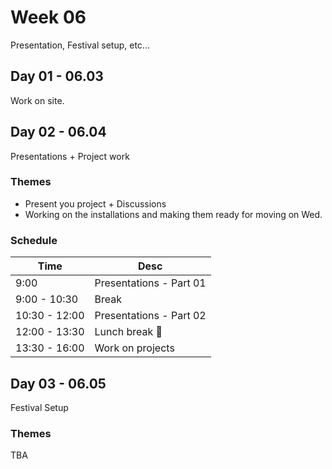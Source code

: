 # Week 06

Presentation, Festival setup, etc...

## Day 01 - 06.03

Work on site.

## Day 02 - 06.04

Presentations + Project work

### Themes

- Present you project + Discussions
- Working on the installations and making them ready for moving on Wed.

### Schedule

| Time          | Desc                    |
| ------------- | ----------------------- |
| 9:00          | Presentations - Part 01 |
| 9:00 - 10:30  | Break                   |
| 10:30 - 12:00 | Presentations - Part 02 |
| 12:00 - 13:30 | Lunch break :hamburger: |
| 13:30 - 16:00 | Work on projects        |

## Day 03 - 06.05

Festival Setup

### Themes

TBA